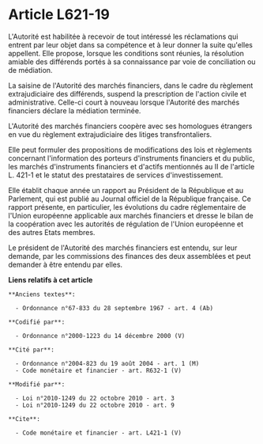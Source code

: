 # Article L621-19

L'Autorité est habilitée à recevoir de tout intéressé les réclamations qui entrent par leur objet dans sa compétence et à
leur donner la suite qu'elles appellent. Elle propose, lorsque les conditions sont réunies, la résolution amiable des
différends portés à sa connaissance par voie de conciliation ou de médiation. 

La saisine de l'Autorité des marchés financiers, dans le cadre du règlement extrajudiciaire des différends, suspend la
prescription de l'action civile et administrative. Celle-ci court à nouveau lorsque l'Autorité des marchés financiers déclare
la médiation terminée. 

L'Autorité des marchés financiers coopère avec ses homologues étrangers en vue du règlement extrajudiciaire des litiges
transfrontaliers. 

Elle peut formuler des propositions de modifications des lois et règlements concernant l'information des porteurs
d'instruments financiers et du public, les marchés d'instruments financiers et d'actifs mentionnés au II de l'article L.
421-1 et le statut des prestataires de services d'investissement. 

Elle établit chaque année un rapport au Président de la République et au Parlement, qui est publié au Journal officiel de la
République française. Ce rapport présente, en particulier, les évolutions du cadre réglementaire de l'Union européenne
applicable aux marchés financiers et dresse le bilan de la coopération avec les autorités de régulation de l'Union européenne
et des autres Etats membres. 

Le président de l'Autorité des marchés financiers est entendu, sur leur demande, par les commissions des finances des deux
assemblées et peut demander à être entendu par elles.

**Liens relatifs à cet article**

	**Anciens textes**:

	  - Ordonnance n°67-833 du 28 septembre 1967 - art. 4 (Ab)

	**Codifié par**:

	  - Ordonnance n°2000-1223 du 14 décembre 2000 (V)

	**Cité par**:

	  - Ordonnance n°2004-823 du 19 août 2004 - art. 1 (M)
	  - Code monétaire et financier - art. R632-1 (V)

	**Modifié par**:

	  - Loi n°2010-1249 du 22 octobre 2010 - art. 3
	  - Loi n°2010-1249 du 22 octobre 2010 - art. 9

	**Cite**:

	  - Code monétaire et financier - art. L421-1 (V)

